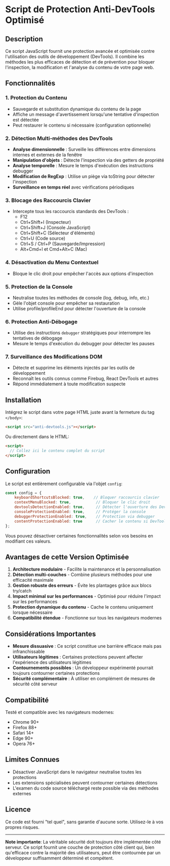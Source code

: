 # Script de Protection Anti-DevTools Optimisé

## Description
Ce script JavaScript fournit une protection avancée et optimisée contre l'utilisation des outils de développement (DevTools). Il combine les méthodes les plus efficaces de détection et de prévention pour bloquer l'inspection, la modification et l'analyse du contenu de votre page web.

## Fonctionnalités

### 1. Protection du Contenu
- Sauvegarde et substitution dynamique du contenu de la page
- Affiche un message d'avertissement lorsqu'une tentative d'inspection est détectée
- Peut restaurer le contenu si nécessaire (configuration optionnelle)

### 2. Détection Multi-méthodes des DevTools
- **Analyse dimensionnelle** : Surveille les différences entre dimensions internes et externes de la fenêtre
- **Manipulation d'objets** : Détecte l'inspection via des getters de propriété
- **Analyse temporelle** : Mesure le temps d'exécution des instructions debugger
- **Modification de RegExp** : Utilise un piège via toString pour détecter l'inspection
- **Surveillance en temps réel** avec vérifications périodiques

### 3. Blocage des Raccourcis Clavier
- Intercepte tous les raccourcis standards des DevTools :
  - F12
  - Ctrl+Shift+I (Inspecteur)
  - Ctrl+Shift+J (Console JavaScript)
  - Ctrl+Shift+C (Sélecteur d'éléments)
  - Ctrl+U (Code source)
  - Ctrl+S / Ctrl+P (Sauvegarde/Impression)
  - Alt+Cmd+I et Cmd+Alt+C (Mac)

### 4. Désactivation du Menu Contextuel
- Bloque le clic droit pour empêcher l'accès aux options d'inspection

### 5. Protection de la Console
- Neutralise toutes les méthodes de console (log, debug, info, etc.)
- Gèle l'objet console pour empêcher sa restauration
- Utilise profile/profileEnd pour détecter l'ouverture de la console

### 6. Protection Anti-Débogage
- Utilise des instructions `debugger` stratégiques pour interrompre les tentatives de débogage
- Mesure le temps d'exécution du debugger pour détecter les pauses

### 7. Surveillance des Modifications DOM
- Détecte et supprime les éléments injectés par les outils de développement
- Reconnaît les outils connus comme Firebug, React DevTools et autres
- Répond immédiatement à toute modification suspecte

## Installation

Intégrez le script dans votre page HTML juste avant la fermeture du tag `</body>`:

```html
<script src="anti-devtools.js"></script>
```

Ou directement dans le HTML:

```html
<script>
  // Collez ici le contenu complet du script
</script>
```

## Configuration

Le script est entièrement configurable via l'objet `config`:

```javascript
const config = {
    keyboardShortcutsBlocked: true,    // Bloquer raccourcis clavier
    contextMenuBlocked: true,           // Bloquer le clic droit
    devtoolsDetectionEnabled: true,     // Détecter l'ouverture des DevTools
    consoleProtectionEnabled: true,     // Protéger la console
    debuggerProtectionEnabled: true,    // Protection via debugger
    contentProtectionEnabled: true      // Cacher le contenu si DevTools ouverts
};
```

Vous pouvez désactiver certaines fonctionnalités selon vos besoins en modifiant ces valeurs.

## Avantages de cette Version Optimisée

1. **Architecture modulaire** - Facilite la maintenance et la personnalisation
2. **Détection multi-couches** - Combine plusieurs méthodes pour une efficacité maximale
3. **Gestion robuste des erreurs** - Évite les plantages grâce aux blocs try/catch
4. **Impact minimal sur les performances** - Optimisé pour réduire l'impact sur les performances
5. **Protection dynamique du contenu** - Cache le contenu uniquement lorsque nécessaire
6. **Compatibilité étendue** - Fonctionne sur tous les navigateurs modernes

## Considérations Importantes

- **Mesure dissuasive** : Ce script constitue une barrière efficace mais pas infranchissable
- **Utilisateurs légitimes** : Certaines protections peuvent affecter l'expérience des utilisateurs légitimes
- **Contournements possibles** : Un développeur expérimenté pourrait toujours contourner certaines protections
- **Sécurité complémentaire** : À utiliser en complément de mesures de sécurité côté serveur

## Compatibilité

Testé et compatible avec les navigateurs modernes:
- Chrome 90+
- Firefox 88+
- Safari 14+
- Edge 90+
- Opera 76+

## Limites Connues

- Désactiver JavaScript dans le navigateur neutralise toutes les protections
- Les extensions spécialisées peuvent contourner certaines détections
- L'examen du code source téléchargé reste possible via des méthodes externes

## Licence

Ce code est fourni "tel quel", sans garantie d'aucune sorte. Utilisez-le à vos propres risques.

---

**Note importante**: La véritable sécurité doit toujours être implémentée côté serveur. Ce script fournit une couche de protection côté client qui, bien qu'efficace contre la majorité des utilisateurs, peut être contournée par un développeur suffisamment déterminé et compétent.
